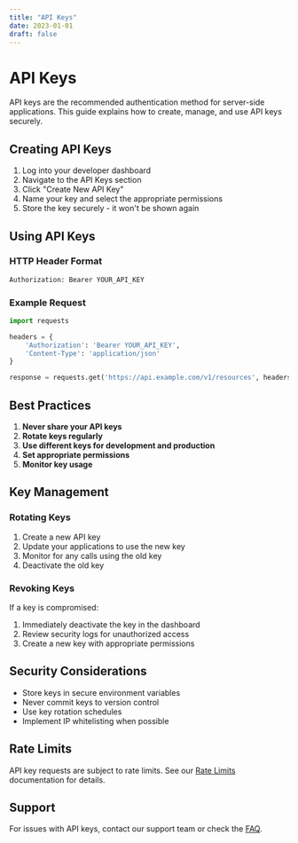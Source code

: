 ```yaml
---
title: "API Keys"
date: 2023-01-01
draft: false
---
```


# API Keys

API keys are the recommended authentication method for server-side applications. This guide explains how to create, manage, and use API keys securely.

## Creating API Keys

1. Log into your developer dashboard
2. Navigate to the API Keys section
3. Click "Create New API Key"
4. Name your key and select the appropriate permissions
5. Store the key securely - it won't be shown again

## Using API Keys

### HTTP Header Format

```bash
Authorization: Bearer YOUR_API_KEY
```

### Example Request

```python
import requests

headers = {
    'Authorization': 'Bearer YOUR_API_KEY',
    'Content-Type': 'application/json'
}

response = requests.get('https://api.example.com/v1/resources', headers=headers)
```

## Best Practices

1. **Never share your API keys**
2. **Rotate keys regularly**
3. **Use different keys for development and production**
4. **Set appropriate permissions**
5. **Monitor key usage**

## Key Management

### Rotating Keys

1. Create a new API key
2. Update your applications to use the new key
3. Monitor for any calls using the old key
4. Deactivate the old key

### Revoking Keys

If a key is compromised:
1. Immediately deactivate the key in the dashboard
2. Review security logs for unauthorized access
3. Create a new key with appropriate permissions

## Security Considerations

- Store keys in secure environment variables
- Never commit keys to version control
- Use key rotation schedules
- Implement IP whitelisting when possible

## Rate Limits

API key requests are subject to rate limits. See our [Rate Limits](/api-reference/rate-limits/overview/) documentation for details.

## Support

For issues with API keys, contact our support team or check the [FAQ](/user-guide/troubleshooting/faq/).